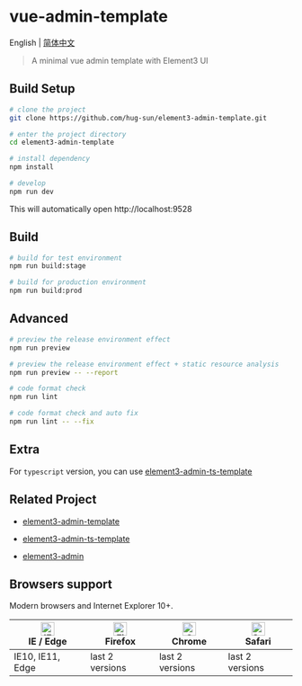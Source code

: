 # vue-admin-template

English | [简体中文](./README-zh.md)

> A minimal vue admin template with Element3 UI 


## Build Setup

```bash
# clone the project
git clone https://github.com/hug-sun/element3-admin-template.git

# enter the project directory
cd element3-admin-template

# install dependency
npm install

# develop
npm run dev
```

This will automatically open http://localhost:9528

## Build

```bash
# build for test environment
npm run build:stage

# build for production environment
npm run build:prod
```

## Advanced

```bash
# preview the release environment effect
npm run preview

# preview the release environment effect + static resource analysis
npm run preview -- --report

# code format check
npm run lint

# code format check and auto fix
npm run lint -- --fix
```

## Extra

For `typescript` version, you can use [element3-admin-ts-template](https://github.com/hug-sun/element3-admin-ts-template) 

## Related Project

- [element3-admin-template](https://github.com/hug-sun/element3-admin-template)

- [element3-admin-ts-template](https://github.com/hug-sun/element3-admin-ts-template)

- [element3-admin](https://github.com/hug-sun/element3-admin)

## Browsers support

Modern browsers and Internet Explorer 10+.

| [<img src="https://raw.githubusercontent.com/alrra/browser-logos/master/src/edge/edge_48x48.png" alt="IE / Edge" width="24px" height="24px" />](http://godban.github.io/browsers-support-badges/)</br>IE / Edge | [<img src="https://raw.githubusercontent.com/alrra/browser-logos/master/src/firefox/firefox_48x48.png" alt="Firefox" width="24px" height="24px" />](http://godban.github.io/browsers-support-badges/)</br>Firefox | [<img src="https://raw.githubusercontent.com/alrra/browser-logos/master/src/chrome/chrome_48x48.png" alt="Chrome" width="24px" height="24px" />](http://godban.github.io/browsers-support-badges/)</br>Chrome | [<img src="https://raw.githubusercontent.com/alrra/browser-logos/master/src/safari/safari_48x48.png" alt="Safari" width="24px" height="24px" />](http://godban.github.io/browsers-support-badges/)</br>Safari |
| --------- | --------- | --------- | --------- |
| IE10, IE11, Edge| last 2 versions| last 2 versions| last 2 versions


